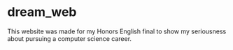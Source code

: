 # dream_web
This website was made for my Honors English final to show my seriousness about pursuing a computer science career.
